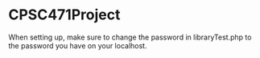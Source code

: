 # CPSC471Project

When setting up, make sure to change the password in libraryTest.php to the password you have on your localhost.
